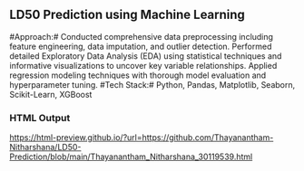 ## LD50 Prediction using Machine Learning
#Approach:#
Conducted comprehensive data preprocessing including feature engineering, data imputation, and outlier detection. Performed detailed Exploratory Data Analysis (EDA) using statistical techniques and informative
visualizations to uncover key variable relationships. Applied regression modeling techniques with thorough model evaluation and hyperparameter tuning.
#Tech Stack:# Python, Pandas, Matplotlib, Seaborn, Scikit-Learn, XGBoost

### HTML Output
[https://html-preview.github.io/?url=https://github.com/Thayanantham-Nitharshana/LD50-Prediction/blob/main/Thayanantham_Nitharshana_30119539.html
](https://html-preview.github.io/?url=https://github.com/Thayanantham-Nitharshana/LD50-Prediction/blob/main/Thayanantham_Nitharshana_30119539.html)
